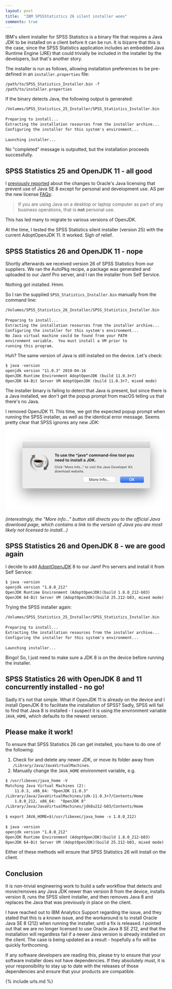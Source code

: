 ```yaml
---
layout: post
title:  "IBM SPSSStatistics 26 silent installer woes"
comments: true
---
```


IBM's silent installer for SPSS Statistics is a binary file that requires a Java JDK to be installed on a client before it can be run. It is bizarre that this is the case, since the SPSS Statistics application includes an embedded Java Runtime Engine (JRE) that could trivially be included in the installer by the developers, but that's another story.

The installer is run as follows, allowing installation preferences to be pre-defined in an `installer.properties` file:

```
/path/to/SPSS_Statistics_Installer.bin -f /path/to/installer.properties
```

If the binary detects Java, the following output is generated:

```
/Volumes/SPSS_Statistics_25_Installer/SPSS_Statistics_Installer.bin

Preparing to install...
Extracting the installation resources from the installer archive...
Configuring the installer for this system's environment...

Launching installer...
```

No "completed" message is outputted, but the installation proceeds successfully.

## SPSS Statistics 25 and OpenJDK 11 - all good

I [previously reported][1] about the changes to Oracle's Java licensing that prevent use of Java SE 8 except for personal and development use. AS per the new license [FAQs](https://www.oracle.com/technetwork/java/javase/overview/oracle-jdk-faqs.html):

>If you are using Java on a desktop or laptop computer as part of any business operations, that is **not** personal use.

This has led many to migrate to various versions of OpenJDK.

At the time, I tested the SPSS Statistics silent installer (version 25) with the current AdoptOpenJDK 11. It worked. Sigh of relief.

## SPSS Statistics 26 and OpenJDK 11 - nope

Shortly afterwards we received version 26 of SPSS Statistics from our suppliers. We ran the AutoPkg recipe, a package was generated and uploaded to our Jamf Pro server, and I ran the installer from Self Service.

Nothing got installed. Hmm.

So I ran the supplied `SPSS_Statistics_Installer.bin` manually from the command line:

```
/Volumes/SPSS_Statistics_26_Installer/SPSS_Statistics_Installer.bin

Preparing to install...
Extracting the installation resources from the installer archive...
Configuring the installer for this system's environment...
No Java virtual machine could be found from your PATH
environment variable.  You must install a VM prior to
running this program.
```

Huh? The same version of Java is still installed on the device. Let's check:

```
$ java -version
openjdk version "11.0.3" 2019-04-16
OpenJDK Runtime Environment AdoptOpenJDK (build 11.0.3+7)
OpenJDK 64-Bit Server VM AdoptOpenJDK (build 11.0.3+7, mixed mode)
```

The installer binary is failing to detect that Java is present, but since there is a Java installed, we don't get the popup prompt from macOS telling us that there's no Java.

I removed OpenJDK 11. This time, we got the expected popup prompt when running the SPSS installer, as well as the identical error message. Seems pretty clear that SPSS ignores any new JDK:

![img-1]

_(interestingly, the "More info..." button still directs you to the official Java download page, which contains a link to the version of Java you are most likely not licensed to install...)_

## SPSS Statistics 26 and OpenJDK 8 - we are good again

I decide to add [AdoptOpenJDK][2] 8 to our Jamf Pro servers and install it from Self Service:

```
$ java -version
openjdk version "1.8.0_212"
OpenJDK Runtime Environment (AdoptOpenJDK)(build 1.8.0_212-b03)
OpenJDK 64-Bit Server VM (AdoptOpenJDK)(build 25.212-b03, mixed mode)
```

Trying the SPSS installer again:

```
/Volumes/SPSS_Statistics_25_Installer/SPSS_Statistics_Installer.bin

Preparing to install...
Extracting the installation resources from the installer archive...
Configuring the installer for this system's environment...

Launching installer...
```

Bingo! So, I just need to make sure a JDK 8 is on the device before running the installer.

## SPSS Statistics 26 with OpenJDK 8 and 11 concurrently installed - no go!

Sadly it's not that simple. What if OpenJDK 11 is already on the device and I install OpenJDK 8 to facilitate the installation of SPSS? Sadly, SPSS will fail to find that Java 8 is installed - I suspect it is using the environment variable `JAVA_HOME`, which defaults to the newest version.

## Please make it work!

To ensure that SPSS Statistics 26 can get installed, you have to do one of the following:

1. Check for and delete any newer JDK, or move its folder away from `/Library/Java/JavaVirtualMachines`.
2. Manually change the `JAVA_HOME` environment variable, e.g.

```
$ /usr/libexec/java_home -V   
Matching Java Virtual Machines (2):
    11.0.3, x86_64:	"OpenJDK 11.0.3"	/Library/Java/JavaVirtualMachines/jdk-11.0.3+7/Contents/Home
    1.8.0_212, x86_64:	"OpenJDK 8"	/Library/Java/JavaVirtualMachines/jdk8u212-b03/Contents/Home

$ export JAVA_HOME=$(/usr/libexec/java_home -v 1.8.0_212)

$ java -version
openjdk version "1.8.0_212"
OpenJDK Runtime Environment (AdoptOpenJDK)(build 1.8.0_212-b03)
OpenJDK 64-Bit Server VM (AdoptOpenJDK)(build 25.212-b03, mixed mode)
```

Either of these methods will ensure that SPSS Statistics 26 will install on the client.

## Conclusion

It is non-trivial engineering work to build a safe workflow that detects and move/removes any Java JDK newer than version 8 from the device, installs version 8, runs the SPSS silent installer, and then removes Java 8 and replaces the Java that was previously in place on the client.

I have reached out to IBM Analytics Support regarding the issue, and they stated that this is a known issue, and the workaround is to install Oracle Java SE 8 (212) when running the installer, until a fix is released. I pointed out that we are no longer licensed to use Oracle Java 8 SE 212, and that the installation will regardless fail if a newer Java version is already installed on the client. The case is being updated as a result - hopefully a fix will be quickly forthcoming.

If any software developers are reading this, please try to ensure that your software installer does not have dependencies. If they absolutely must, it is your responsibility to stay up to date with the releases of those dependencies and ensure that your products are compatible.


[1]: /2019/04/19/macos-java-autopkg.html
[2]: https://adoptopenjdk.net
[img-1]: /assets/images/no-java.png

{% include urls.md %}
